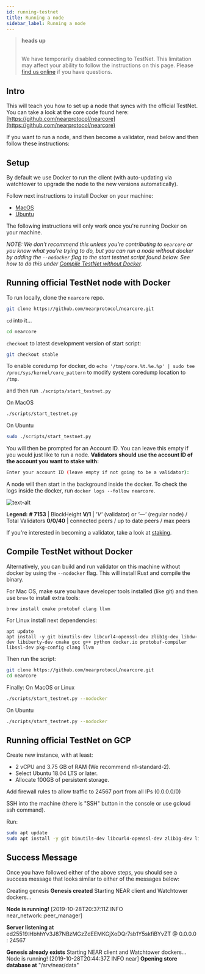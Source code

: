 ```yaml
---
id: running-testnet
title: Running a node
sidebar_label: Running a node
---
```


<blockquote class="warning">
<strong>heads up</strong><br><br>

We have temporarily disabled connecting to TestNet.  This limitation may affect your ability to follow the instructions on this page.  Please [find us online](http://near.chat) if you have questions.

</blockquote>

## Intro

This will teach you how to set up a node that syncs with the official TestNet. You can take a look at the core code found here: [https://github.com/nearprotocol/nearcore](https://github.com/nearprotocol/nearcore)

If you want to run a node, and then become a validator, read below and then follow these instructions:

## Setup

By default we use Docker to run the client \(with auto-updating via watchtower to upgrade the node to the new versions automatically\).

Follow next instructions to install Docker on your machine:

* [MacOS](https://docs.docker.com/docker-for-mac/install/)
* [Ubuntu](https://docs.docker.com/install/linux/docker-ce/ubuntu/)

The following instructions will only work once you're running Docker on your machine.

_NOTE: We don't recommend this unless you're contributing to `nearcore` or you know what you're trying to do, but you can run a node without docker by adding the `--nodocker` flag to the start testnet script found below. See how to do this under_ [_Compile TestNet without Docker_](/docs/local-setup/running-testnet)_._

## Running official TestNet node with Docker

To run locally, clone the `nearcore` repo.

```bash
git clone https://github.com/nearprotocol/nearcore.git
```

`cd` into it...

```bash
cd nearcore
```

`checkout` to latest development version of start script:
```bash
git checkout stable
```

To enable coredump for docker, do `echo '/tmp/core.%t.%e.%p' | sudo tee /proc/sys/kernel/core_pattern` to modify system coredump location to `/tmp`.

and then run `./scripts/start_testnet.py`

On MacOS

```bash
./scripts/start_testnet.py
```

On Ubuntu

```bash
sudo ./scripts/start_testnet.py
```

You will then be prompted for an Account ID. You can leave this empty if you would just like to run a node. **Validators should use the account ID of the account you want to stake with:**

```bash
Enter your account ID (leave empty if not going to be a validator):
```

A node will then start in the background inside the docker. To check the logs inside the docker, run `docker logs --follow nearcore`.

![text-alt](assets/docker-logs.png)

**Legend:**
**\# 7153** \| BlockHeight
**V/1** \| _'V'_ \(validator\) or _'—'_ \(regular node\) / Total Validators
**0/0/40** \| connected peers / up to date peers / max peers

If you're interested in becoming a validator, take a look at [staking](/docs/validator/staking).


## Compile TestNet without Docker

Alternatively, you can build and run validator on this machine without docker by using the `--nodocker` flag. This will install Rust and compile the binary.

For Mac OS, make sure you have developer tools installed \(like git\) and then use `brew` to install extra tools:

```text
brew install cmake protobuf clang llvm
```

For Linux install next dependencies:

```text
apt update
apt install -y git binutils-dev libcurl4-openssl-dev zlib1g-dev libdw-dev libiberty-dev cmake gcc g++ python docker.io protobuf-compiler libssl-dev pkg-config clang llvm
```

Then run the script:

```bash
git clone https://github.com/nearprotocol/nearcore.git
cd nearcore
```

Finally:
On MacOS or Linux

```bash
./scripts/start_testnet.py --nodocker
```

On Ubuntu

```bash
./scripts/start_testnet.py --nodocker
```

## Running official TestNet on GCP

Create new instance, with at least:

* 2 vCPU and 3.75 GB of RAM (We recommend n1-standard-2).
* Select Ubuntu 18.04 LTS or later.
* Allocate 100GB of persistent storage.

Add firewall rules to allow traffic to 24567 port from all IPs \(0.0.0.0/0\)

SSH into the machine \(there is "SSH" button in the console or use gcloud ssh command\).

Run:

```bash
sudo apt update
sudo apt install -y git binutils-dev libcurl4-openssl-dev zlib1g-dev libdw-dev libiberty-dev cmake gcc g++ python docker.io protobuf-compiler libssl-dev pkg-config clang llvm
```

## Success Message

Once you have followed either of the above steps, you should see a success message that looks similar to either of the messages below:

Creating genesis
**Genesis created**
Starting NEAR client and Watchtower dockers...

**Node is running!**
[2019-10-28T20:37:11Z INFO near_network::peer_manager] 

**Server listening at** ed25519:HbhhYv3J87NBzMGzZdEEMKGjXoDQr7sb1Y5skfiBYvZT @ 0.0.0.0 : 24567

**Genesis already exists**
Starting NEAR client and Watchtower dockers...
Node is running!
[2019-10-28T20:44:37Z INFO near] **Opening store database at** "/srv/near/data"
